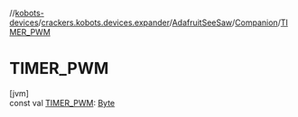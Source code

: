 //[kobots-devices](../../../../index.md)/[crackers.kobots.devices.expander](../../index.md)/[AdafruitSeeSaw](../index.md)/[Companion](index.md)/[TIMER_PWM](-t-i-m-e-r_-p-w-m.md)

# TIMER_PWM

[jvm]\
const val [TIMER_PWM](-t-i-m-e-r_-p-w-m.md): [Byte](https://kotlinlang.org/api/latest/jvm/stdlib/kotlin/-byte/index.html)
